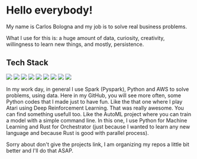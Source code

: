 # Hello everybody! 

My name is Carlos Bologna and my job is to solve real business problems. 

What I use for this is: a huge amount of data, curiosity, creativity, willingness to learn new things, and mostly, persistence.

## Tech Stack

![](https://img.shields.io/badge/BigData-Spark-informational?style=flat&logo=apache%20spark&logoColor=white&color=blue)
![](https://img.shields.io/badge/BigData-Hive-informational?style=flat&logo=apache%20hive&logoColor=white&color=2bbc8a)
![](https://img.shields.io/badge/AI-ScikitLearn-informational?style=flat&logo=scikit-learn&logoColor=white&color=2bbc8a)
![](https://img.shields.io/badge/AI-Pytorch-informational?style=flat&logo=pytorch&logoColor=white&color=2bbc8a)
![](https://img.shields.io/badge/Code-Python-informational?style=flat&logo=python&logoColor=white&color=2bbc8a)
![](https://img.shields.io/badge/Code-R-informational?style=flat&logo=r&logoColor=white&color=2bbc8a)
![](https://img.shields.io/badge/Deploy-Docker-informational?style=flat&logo=docker&logoColor=white&color=2bbc8a)
![](https://img.shields.io/badge/Deploy-Kubernetes-informational?style=flat&logo=kubernetes&logoColor=white&color=2bbc8a)
![](https://img.shields.io/badge/Cloud-AWS-informational?style=flat&logo=amazon%20aws&logoColor=white&color=2bbc8a)

In my work day, in general I use Spark (Pyspark), Python and AWS to solve problems, using data. Here in my GitHub, you will see more often, some Python codes that I made just to have fun. Like the that one where I play Atari using Deep Reinforcement Learning. That was really awesome.
You can find something usefull too. Like the AutoML project where you can train a model with a simple command line. In this one, I use Python for Machine Learning and Rust for Orchestrator (just because I wanted to learn any new language and because Rust is good with parallel process).

Sorry about don't give the projects link, I am organizing my repos a little bit better and I'll do that ASAP.

